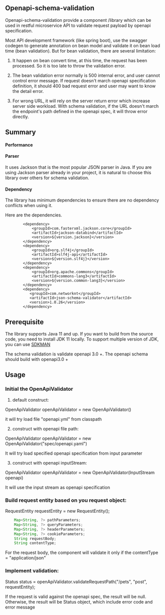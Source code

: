 ## Openapi-schema-validation


Openapi-schema-validation provide a component /library which can be used in restful microservice API to validate request payload by openapi specification.

Most API development framework (like spring boot), use the swagger codegen to generate annotation on bean model and validate it on bean load time (bean validation). But for bean validation, there are several limitation:

1. It happen on bean convert time, at this time, the request has been processed. So it is too late to throw the validation error.

2. The bean validation error normally is 500 internal error, and user cannot control error message. If request doesn't march openapi specification definition, it should 400 bad request error and user may want to know the detail error.

3. For wrong URL, it will rely on the server return error which increase server side workload. With schema validation, if the URL doesn't march the endpoint's path defined in the openapi spec, it will throw error directly.


## Summary

#### Performance



#### Parser

It uses Jackson that is the most popular JSON parser in Java. If you are using Jackson parser already in your project, it is natural to choose this library over others for schema validation. 

#### Dependency

 The library has minimum dependencies to ensure there are no dependency conflicts when using it. 

Here are the dependencies. 

```
        <dependency>
            <groupId>com.fasterxml.jackson.core</groupId>
            <artifactId>jackson-databind</artifactId>
            <version>${version.jackson}</version>
        </dependency>
        <dependency>
            <groupId>org.slf4j</groupId>
            <artifactId>slf4j-api</artifactId>
            <version>${version.slf4j}</version>
        </dependency>
        <dependency>
            <groupId>org.apache.commons</groupId>
            <artifactId>commons-lang3</artifactId>
            <version>${version.common-lang3}</version>
        </dependency>
        <dependency>
           <groupId>com.networknt</groupId>
           <artifactId>json-schema-validator</artifactId>
           <version>1.0.26</version>
        </dependency>
```


## Prerequisite

The library supports Java 11 and up. If you want to build from the source code, you need to install JDK 11 locally. To support multiple version of JDK, you can use [SDKMAN](https://www.networknt.com/tool/sdk/)

The schema validation is validate openapi 3.0 +. The openapi schema should build with openapi3.0 +


## Usage

### Initial the OpenApiValidator

1. default construct:

OpenApiValidator openApiValidator = new OpenApiValidator()

it will try load file "openapi.yml" from classpath

2. construct with openapi file path:

OpenApiValidator openApiValidator = new OpenApiValidator("spec/openapi.yaml")

It will try load specified openapi specification from input parameter

3. construct with openapi inputStream:

OpenApiValidator openApiValidator = new OpenApiValidator(InputStream openapi)

It will use the input stream as openapi specification 

### Build request entity based on you request object:

   RequestEntity requestEntity = new RequestEntity();
   
   ```java
       Map<String, ?> pathParameters;
       Map<String, ?> queryParameters;
       Map<String, ?> headerParameters;
       Map<String, ?> cookieParameters;
       String requestBody;
       String contentType;
   ```

 For the request body, the component will validate it only if the contentType = "application/json"
 
 ### Implement validation:
 
  Status status = openApiValidator.validateRequestPath("/pets", "post", requestEntity);
  
  If the request is valid against the openapi spec, the result will be null. Otherwise, the result will be Status object, which include error code and error message
  